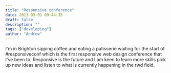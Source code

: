 ```yaml
---
title: "Responsive conference"
date: 2013-03-01 09:44:35
draft: false
description: ""
tags: ["developing"]
author: "Andrew"
---
```


I'm in Brighton sipping coffee and eating a patisserie waiting for the start of #responsiveconf which is the first responsive web design conference that I've been to. Responsive is the future and I am keen to learn more skills pick up new ideas and listen to what is currently happening in the rwd field.
